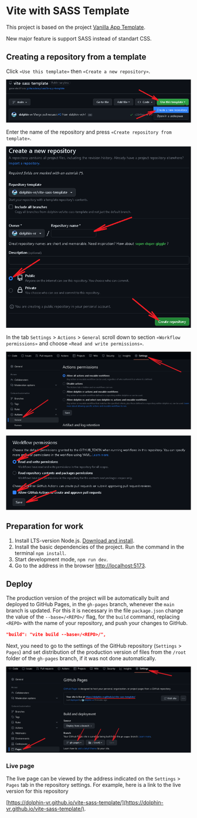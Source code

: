 # Vite with SASS Template

This project is based on the project [Vanilla App Template](https://github.com/goitacademy/vanilla-app-template).

New major feature is support SASS instead of standart CSS.


## Creating a repository from a template

Click `«Use this template»` then `«Create a new repository»`.

![Creating repo from a template step 1](./assets/template-step-1.png)

Enter the name of the repository and press `«Create repository from template»`.

![Creating repo from a template step 2](./assets/template-step-2.png)

In the tab `Settings` > `Actions` > `General` scroll down to section 
`«Workflow permissions»` and choose `«Read and write permissions»`.

![Settings GitHub Actions permissions step 1](./assets/gh-actions-perm-1.png)

![Settings GitHub Actions permissions step 2](./assets/gh-actions-perm-2.png)


## Preparation for work

1. Install LTS-version Node.js.
   [Download and install](https://nodejs.org/en/).
2. Install the basic dependencies of the project. Run the command in the terminal 
  `npm install`.
3. Start development mode, `npm run dev`.
4. Go to the address in the browser [http://localhost:5173](http://localhost:5173).


## Deploy

The production version of the project will be automatically built and deployed to GitHub Pages,
 in the `gh-pages` branch, whenever the `main` branch is updated.
 For this it is necessary in the file `package.json` change the value of the `--base=/<REPO>/` flag,
 for the `build` command, replacing `<REPO>` with the name of your repository, and push your
 changes to GitHub.

```json
"build": "vite build --base=/<REPO>/",
```
Next, you need to go to the settings of the GitHub repository (`Settings` > `Pages`) and
set distribution of the production version of files from the `/root` folder of the `gh-pages` branch,
if it was not done automatically.

![GitHub Pages settings](./assets/repo-settings.png)


### Live page

The live page can be viewed by the address indicated on the `Settings` > `Pages` tab in the
repository settings.
For example, here is a link to the live version for this repository

[https://dolphin-vr.github.io/vite-sass-template/](https://dolphin-vr.github.io/vite-sass-template/).
